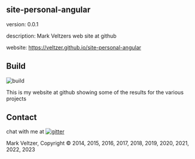 ## site-personal-angular

version: 0.0.1

description: Mark Veltzers web site at github

website: https://veltzer.github.io/site-personal-angular

## Build

![build](https://github.com/veltzer/site-personal-angular/workflows/build/badge.svg)

This is my website at github showing some of the results for the various projects

## Contact

chat with me at [![gitter](https://badges.gitter.im/Join%20Chat.svg)](https://gitter.im/veltzer/mark.veltzer)

Mark Veltzer, Copyright © 2014, 2015, 2016, 2017, 2018, 2019, 2020, 2021, 2022, 2023
